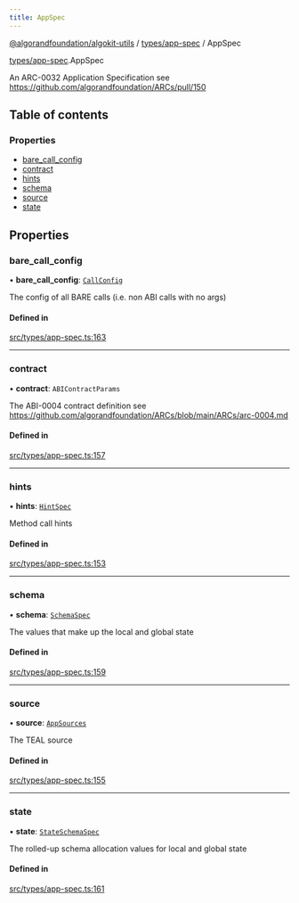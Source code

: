 ```yaml
---
title: AppSpec
---
```


[@algorandfoundation/algokit-utils](/reference/algokit-utils-ts/api/readme/) / [types/app-spec](/reference/algokit-utils-ts/api/modules/types_app_spec/) / AppSpec

[types/app-spec](/reference/algokit-utils-ts/api/modules/types_app_spec/).AppSpec

An ARC-0032 Application Specification see https://github.com/algorandfoundation/ARCs/pull/150

## Table of contents

### Properties

- [bare_call_config](#bare_call_config)
- [contract](#contract)
- [hints](#hints)
- [schema](#schema)
- [source](#source)
- [state](#state)

## Properties

### bare_call_config

• **bare_call_config**: [`CallConfig`]()

The config of all BARE calls (i.e. non ABI calls with no args)

#### Defined in

[src/types/app-spec.ts:163](https://github.com/algorandfoundation/algokit-utils-ts/blob/main/src/types/app-spec.ts#L163)

---

### contract

• **contract**: `ABIContractParams`

The ABI-0004 contract definition see https://github.com/algorandfoundation/ARCs/blob/main/ARCs/arc-0004.md

#### Defined in

[src/types/app-spec.ts:157](https://github.com/algorandfoundation/algokit-utils-ts/blob/main/src/types/app-spec.ts#L157)

---

### hints

• **hints**: [`HintSpec`](/reference/algokit-utils-ts/api/modules/types_app_spec/#hintspec)

Method call hints

#### Defined in

[src/types/app-spec.ts:153](https://github.com/algorandfoundation/algokit-utils-ts/blob/main/src/types/app-spec.ts#L153)

---

### schema

• **schema**: [`SchemaSpec`]()

The values that make up the local and global state

#### Defined in

[src/types/app-spec.ts:159](https://github.com/algorandfoundation/algokit-utils-ts/blob/main/src/types/app-spec.ts#L159)

---

### source

• **source**: [`AppSources`]()

The TEAL source

#### Defined in

[src/types/app-spec.ts:155](https://github.com/algorandfoundation/algokit-utils-ts/blob/main/src/types/app-spec.ts#L155)

---

### state

• **state**: [`StateSchemaSpec`]()

The rolled-up schema allocation values for local and global state

#### Defined in

[src/types/app-spec.ts:161](https://github.com/algorandfoundation/algokit-utils-ts/blob/main/src/types/app-spec.ts#L161)
